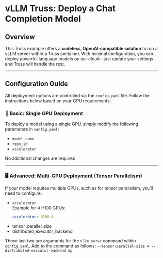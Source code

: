 # vLLM Truss: Deploy a Chat Completion Model

## Overview

This Truss example offers a **codeless, OpenAI-compatible solution** to run a vLLM server within a Truss container. With minimal configuration, you can deploy powerful language models on our cloud—just update your settings and Truss will handle the rest.

---

## Configuration Guide

All deployment options are controlled via the `config.yaml` file. Follow the instructions below based on your GPU requirements:

### 🚀 Basic: Single GPU Deployment

To deploy a model using a single GPU, simply modify the following parameters in `config.yaml`:
- `model_name`
- `repo_id`
- `accelerator`

No additional changes are required.

---

### 🖥️ Advanced: Multi-GPU Deployment (Tensor Parallelism)

If your model requires multiple GPUs, such as for tensor parallelism, you’ll need to configure:

- `accelerator`  
  Example for 4 H100 GPUs:  
  ```yaml
  accelerator: H100:4
  ```
- tensor_parallel_size
- distributed_executor_backend

These last two are arguments for the `vllm serve` command within `config.yaml`. Add to the command as follows: `--tensor-parallel-size 4 --distributed-executor-backend mp`